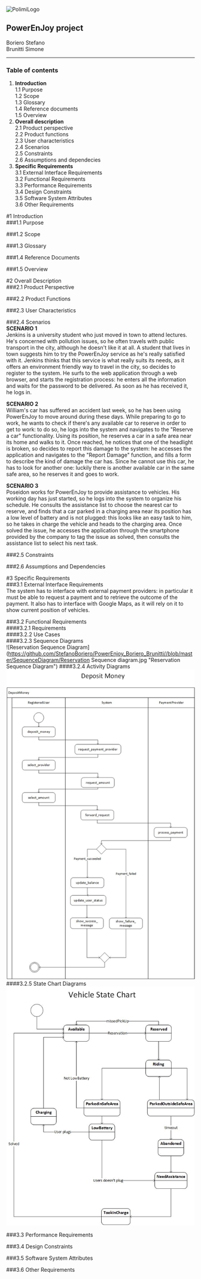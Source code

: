 ![PolimiLogo](https://upload.wikimedia.org/wikipedia/it/b/be/Logo_Politecnico_Milano.png "Polimi")  

**PowerEnJoy project**  
---

Boriero Stefano  
Brunitti Simone  
********
<p style="page-break-before:always;"></p>

### Table of contents  ###
1. **Introduction**  
  1.1 Purpose  
	1.2 Scope  
	1.3 Glossary  
	1.4 Reference documents  
	1.5 Overview  
2. **Overall description**  
	2.1 Product perspective  
	2.2 Product functions  
	2.3 User characteristics  
	2.4 Scenarios  
	2.5 Constraints  
	2.6 Assumptions and dependecies  
3. **Specific Requirements**  
  3.1 External Interface Requirements  
  3.2 Functional Requirements  
  3.3 Performance Requirements  
  3.4 Design Constraints  
  3.5 Software System Attributes  
  3.6 Other Requirements  

<p style="page-break-before:always;"></p>

#1 Introduction   
###1.1 Purpose  



###1.2 Scope  


###1.3 Glossary  


###1.4 Reference Documents  



###1.5 Overview  

<p style="page-break-before:always;"></p>  

#2 Overall Description  
###2.1 Product Perspective   


###2.2 Product Functions  


###2.3 User Characteristics  


###2.4 Scenarios  
**SCENARIO 1**  
Jenkins is a university student who just moved in town to attend lectures. He's concerned with pollution issues, so he often travels with public transport in the city, although he doesn't like it at all. A student that lives in town suggests him to try the PowerEnJoy service as he's really satisfied with it. Jenkins thinks that this service is what really suits its needs, as it offers an environment friendly way to travel in the city, so decides to register to the system. He surfs to the web application through a web browser, and starts the registration process: he enters all the information and waits for the password to be delivered. As soon as he has received it, he logs in.

**SCENARIO 2**  
William's car has suffered an accident last week, so he has been using PowerEnJoy to move around during these days. While preparing to go to work, he wants to check if there's any available car to reserve in order to get to work: to do so, he logs into the system and navigates to the "Reserve a car" functionality. Using its position, he reserves a car in a safe area near its home and walks to it. Once reached, he notices that one of the headlight is broken, so decides to report this damage to the system: he accesses the application and navigates to the "Report Damage" function, and fills a form to describe the kind of damage the car has. Since he cannot use this car, he has to look for another one: luckily there is another available car in the same safe area, so he reserves it and goes to work.

**SCENARIO 3**  
Poseidon works for PowerEnJoy to provide assistance to vehicles. His working day has just started, so he logs into the system to organize his schedule. He consults the assistance list to choose the nearest car to reserve, and finds that a car parked in a charging area near its position has a low level of battery and is not plugged: this looks like an easy task to him, so he takes in charge the vehicle and heads to the charging area. Once solved the issue, he accesses the application through the smartphone provided by the company to tag the issue as solved, then consults the assistance list to select his next task.


###2.5 Constraints  


###2.6 Assumptions and Dependencies  

<p style="page-break-before:always;"></p>  

#3 Specific Requirements  
###3.1 External Interface Requirements   
The system has to interface with external payment providers: in particular it must be able to request a payment and to retrieve the outcome of the payment. It also has to interface with Google Maps, as it will rely on it to show current position of vehicles.

###3.2 Functional Requirements  
####3.2.1 Requirements  
####3.2.2 Use Cases  
####3.2.3 Sequence Diagrams  
![Reservation Sequence Diagram](https://github.com/StefanoBoriero/PowerEnjoy_Boriero_Brunitti//blob/master/SequenceDiagram/Reservation Sequence diagram.jpg
"Reservation Sequence Diagram")
####3.2.4 Activity Diagrams  
![Payment ActivityDiagram](https://github.com/StefanoBoriero/PowerEnjoy_Boriero_Brunitti/blob/master/Payment_ActitvityDiagram.jpg "Payment Activity Diagram")
####3.2.5 State Chart Diagrams  
![Vehicle_StateChart](https://github.com/StefanoBoriero/PowerEnjoy_Boriero_Brunitti/blob/master/StateCharts/StateChart_Vehicle.jpg "Vehicle State Chart")

###3.3 Performance Requirements  


###3.4 Design Constraints  


###3.5 Software System Attributes  


###3.6 Other Requirements  



